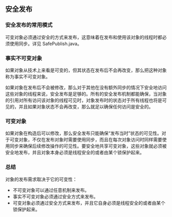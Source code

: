## 安全发布 ##

### 安全发布的常用模式

可变对象必须通过安全的方式来发布，这意味着在发布和使用该对象的线程时都必须使用同步。详见 SafePublish.java。

### 事实不可变对象

如果对象从技术上来看是可变的，但其状态在发布后不会再改变，那么把这种对象称为事实不可变对象。

如果对象在发布后不会被修改，那么对于其他在没有额外同步的情况下安全地访问这些对象的线程来说，安全发布是足够的。所有的安全发布机制都能确保，当对象的引用对所有访问该对象的线程可见时，对象发布时的状态对于所有线程也将是可见的，并且如果对象状态不会再改变，那么就足以确保任何访问是安全的。

### 可变对象

如果对象在构造后可以修改，那么安全发布只能确保“发布当时”状态的可见性。对于可变对象，不仅在发布对象时需要使用同步，而且在每次对象访问时同样需要使用同步来确保后续修改操作的可见性。要安全地共享可变对象，这些对象就必须被安全地发布，并且对象本身必须是线程安全的或者由某个锁保护起来。

### 总结

对象的发布需求取决于它的可变性：
* 不可变对象可以通过任意机制来发布。
* 事实不可变对象必须通过安全方式来发布。
* 可变对象必须通过安全方式来发布，并且它自身必须是线程安全的或者由某个锁保护起来。